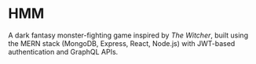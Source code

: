 # HMM
A dark fantasy monster-fighting game inspired by _The Witcher_, built using the MERN stack (MongoDB, Express, React, Node.js) with JWT-based authentication and GraphQL APIs.
